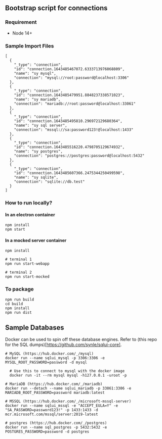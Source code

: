 ## Bootstrap script for connections

### Requirement
- Node 14+


### Sample Import Files
```
[
  {
    "_type": "connection",
    "id": "connection.1643485467072.6333713976068809",
    "name": "sy mysql",
    "connection": "mysql://root:password@localhost:3306"
  },
  {
    "_type": "connection",
    "id": "connection.1643485479951.8848237338571023",
    "name": "sy mariadb",
    "connection": "mariadb://root:password@localhost:33061"
  },
  {
    "_type": "connection",
    "id": "connection.1643485495810.296972129680364",
    "name": "sy sql server",
    "connection": "mssql://sa:password123!@localhost:1433"
  },
  {
    "_type": "connection",
    "id": "connection.1643485516220.4798705129674932",
    "name": "sy postgres",
    "connection": "postgres://postgres:password@localhost:5432"
  },
  {
    "_type": "connection",
    "id": "connection.1643485607366.2475344250499598",
    "name": "sy sqlite",
    "connection": "sqlite://db.test"
  }
]
```



### How to run locally?

#### In an electron container
```
npm install
npm start
```

#### In a mocked server container
```
npm install

# terminal 1
npm run start-webapp

# terminal 2
npm run start-mocked
```


### To package
```
npm run build
cd build
npm install
npm run dist
```


## Sample Databases
Docker can be used to spin off these database engines. Refer to (this repo for the SQL dumps)[https://github.com/synle/sqlui-core].

```
# MySQL (https://hub.docker.com/_/mysql)
docker run --name sqlui_mysql -p 3306:3306 -e MYSQL_ROOT_PASSWORD=password -d mysql

  # Use this to connect to mysql with the docker image
  docker run -it --rm mysql mysql -h127.0.0.1 -uroot -p

# MariaDB (https://hub.docker.com/_/mariadb)
docker run --detach --name sqlui_mariadb -p 33061:3306 -e MARIADB_ROOT_PASSWORD=password mariadb:latest

# MSSQL (https://hub.docker.com/_/microsoft-mssql-server)
docker run --name sqlui_mssql -e "ACCEPT_EULA=Y" -e "SA_PASSWORD=password123!" -p 1433:1433 -d mcr.microsoft.com/mssql/server:2019-latest

# postgres (https://hub.docker.com/_/postgres)
docker run --name sql_postgres -p 5432:5432 -e POSTGRES_PASSWORD=password -d postgres
```
